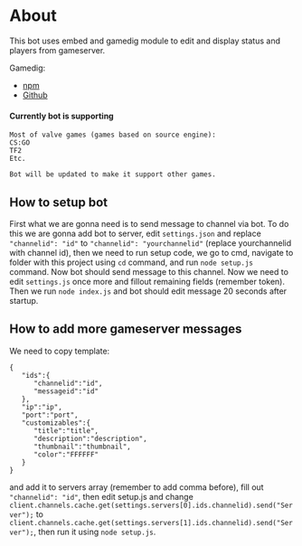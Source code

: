 # About
This bot uses embed and gamedig module to edit and display status and players from gameserver.

Gamedig:
- [npm](https://www.npmjs.com/package/gamedig)
- [Github](https://github.com/sonicsnes/node-gamedig#readme)

#### Currently bot is supporting
```
Most of valve games (games based on source engine):
CS:GO
TF2
Etc.

Bot will be updated to make it support other games.
```


## How to setup bot
First what we are gonna need is to send message to channel via bot. To do this we are gonna add bot to server, edit `settings.json` 
and replace `"channelid": "id"` to `"channelid": "yourchannelid"` (replace yourchannelid with channel id),  then 
we need to run setup code, we go to cmd, navigate to folder with this project using `cd` command, and run `node setup.js` 
command. Now bot should send message to this channel. Now we need to edit `settings.js` once more and fillout 
remaining fields (remember token). Then we run `node index.js` and bot should edit message 20 seconds after startup.

## How to add more gameserver messages
We need to copy template:
```
{
   "ids":{
      "channelid":"id",
      "messageid":"id"
   },
   "ip":"ip",
   "port":"port",
   "customizables":{
      "title":"title",
      "description":"description",
      "thumbnail":"thumbnail",
      "color":"FFFFFF"
   }
}
```
and add it to servers array (remember to add comma before), fill out `"channelid": "id"`, then edit setup.js and change 
`client.channels.cache.get(settings.servers[0].ids.channelid).send("Server");` to `client.channels.cache.get(settings.servers[1].ids.channelid).send("Server");`, then run it using `node setup.js`.
